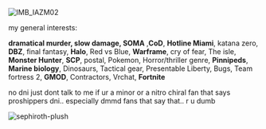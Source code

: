 

![IMB_IAZM02](https://github.com/user-attachments/assets/a530516b-b6ac-4dca-976f-ceeb5e9b8843)



my general interests:

**dramatical murder, slow damage, SOMA** ,**CoD**, **Hotline Miami**, katana zero, **DBZ**, final fantasy, **Halo**, Red vs Blue, **Warframe**, cry of fear, The isle, **Monster Hunter**, **SCP**, postal, Pokemon, Horror/thriller genre, **Pinnipeds**, **Marine biology**, Dinosaurs, Tactical gear, Presentable Liberty, Bugs, Team fortress 2, **GMOD**, Contractors, Vrchat, **Fortnite**

no dni just dont talk to me if ur a minor or a nitro chiral fan that says proshippers dni.. especially dmmd fans that say that.. r u dumb


![sephiroth-plush](https://github.com/baphometal/baphometal/assets/92185101/a92ebf44-633b-4be3-9c20-44356d62364f)



































































